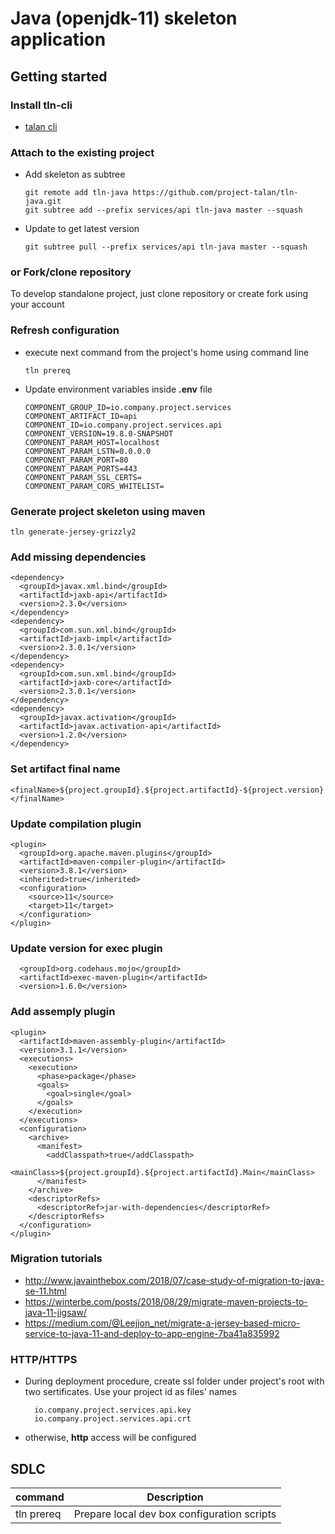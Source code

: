# Java (openjdk-11) skeleton application

## Getting started

### Install tln-cli
* [talan cli](https://github.com/project-talan/tln-cli)

### Attach to the existing project
* Add skeleton as subtree
  ```
  git remote add tln-java https://github.com/project-talan/tln-java.git
  git subtree add --prefix services/api tln-java master --squash
  ```
* Update to get latest version
  ```
  git subtree pull --prefix services/api tln-java master --squash
  ```

### or Fork/clone repository
To develop standalone project, just clone repository or create fork using your account

### Refresh configuration
* execute next command from the project's home using command line
  ```
  tln prereq
  ```
* Update environment variables inside **.env** file
  ```
  COMPONENT_GROUP_ID=io.company.project.services
  COMPONENT_ARTIFACT_ID=api
  COMPONENT_ID=io.company.project.services.api
  COMPONENT_VERSION=19.8.0-SNAPSHOT
  COMPONENT_PARAM_HOST=localhost
  COMPONENT_PARAM_LSTN=0.0.0.0
  COMPONENT_PARAM_PORT=80
  COMPONENT_PARAM_PORTS=443
  COMPONENT_PARAM_SSL_CERTS=
  COMPONENT_PARAM_CORS_WHITELIST=
  ```
### Generate project skeleton using maven
  ```
  tln generate-jersey-grizzly2
  ```
### Add missing dependencies
  ```
  <dependency>
    <groupId>javax.xml.bind</groupId>
    <artifactId>jaxb-api</artifactId>
    <version>2.3.0</version>
  </dependency>
  <dependency>
    <groupId>com.sun.xml.bind</groupId>
    <artifactId>jaxb-impl</artifactId>
    <version>2.3.0.1</version>
  </dependency>
  <dependency>
    <groupId>com.sun.xml.bind</groupId>
    <artifactId>jaxb-core</artifactId>
    <version>2.3.0.1</version>
  </dependency>
  <dependency>
    <groupId>javax.activation</groupId>
    <artifactId>javax.activation-api</artifactId>
    <version>1.2.0</version>
  </dependency>
```

### Set artifact final name
  ```
  <finalName>${project.groupId}.${project.artifactId}-${project.version}</finalName>
  ```
### Update compilation plugin
  ```
  <plugin>
    <groupId>org.apache.maven.plugins</groupId>
    <artifactId>maven-compiler-plugin</artifactId>
    <version>3.8.1</version>
    <inherited>true</inherited>
    <configuration>
      <source>11</source>
      <target>11</target>
    </configuration>
  </plugin>
  ```
### Update version for exec plugin
  ```
    <groupId>org.codehaus.mojo</groupId>
    <artifactId>exec-maven-plugin</artifactId>
    <version>1.6.0</version>
  ```  
### Add assemply plugin
  ```
  <plugin>
    <artifactId>maven-assembly-plugin</artifactId>
    <version>3.1.1</version>
    <executions>
      <execution>
        <phase>package</phase>
        <goals>
          <goal>single</goal>
        </goals>
      </execution>
    </executions>
    <configuration>
      <archive>
        <manifest>
          <addClasspath>true</addClasspath>
          <mainClass>${project.groupId}.${project.artifactId}.Main</mainClass>
        </manifest>
      </archive>
      <descriptorRefs>
        <descriptorRef>jar-with-dependencies</descriptorRef>
      </descriptorRefs>
    </configuration>
  </plugin>
  ```
### Migration tutorials
* http://www.javainthebox.com/2018/07/case-study-of-migration-to-java-se-11.html
* https://winterbe.com/posts/2018/08/29/migrate-maven-projects-to-java-11-jigsaw/
* https://medium.com/@Leejjon_net/migrate-a-jersey-based-micro-service-to-java-11-and-deploy-to-app-engine-7ba41a835992

### HTTP/HTTPS
* During deployment procedure, create ssl folder under project's root with two sertificates. Use your project id as files' names
  ```
    io.company.project.services.api.key
    io.company.project.services.api.crt
  ```
* otherwise, **http** access will be configured


## SDLC


| command  | Description |
| ------------- | ------------- |
| tln  prereq | Prepare local dev box configuration scripts |
